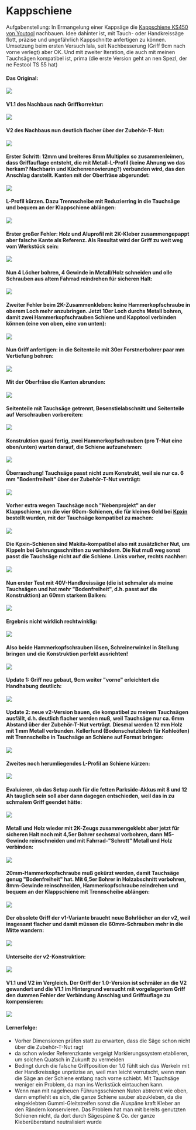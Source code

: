 # Kappschiene

Aufgabenstellung: In Ermangelung einer Kappsäge die [Kappschiene KS450 von Youtool](https://www.youtool.de/epages/0c1502f0-2260-469b-9d8e-7af47a46af8a.sf/de_DE/?ObjectPath=/Shops/0c1502f0-2260-469b-9d8e-7af47a46af8a/Products/KS450) nachbauen. Idee dahinter ist, mit Tauch- oder Handkreissäge flott, präzise und ungefährlich Kappschnitte anfertigen zu können. Umsetzung beim ersten Versuch lala, seit Nachbesserung (Griff 9cm nach vorne verlegt) aber OK. Und mit zweiter Iteration, die auch mit meinen Tauchsägen kompatibel ist, prima (die erste Version geht an nen Spezl, der ne Festool TS 55 hat)

#### Das Original:

![](000.png)

#### V1.1 des Nachbaus nach Griffkorrektur:

![](018.jpg)

#### V2 des Nachbaus nun deutlich flacher über der Zubehör-T-Nut:

![](026.jpg)

#### Erster Schritt: 12mm und breiteres 8mm Multiplex so zusammenleimen, dass Griffauflage entsteht, die mit Metall-L-Profil (keine Ahnung wo das herkam? Nachbarin und Küchenrenovierung?) verbunden wird, das den Anschlag darstellt. Kanten mit der Oberfräse abgerundet:

![](001.jpg)

#### L-Profil kürzen. Dazu Trennscheibe mit Reduzierring in die Tauchsäge und bequem an der Klappschiene ablängen:

![](002.jpg)

#### Erster großer Fehler: Holz und Aluprofil mit 2K-Kleber zusammengepappt aber falsche Kante als Referenz. Als Resultat wird der Griff zu weit weg vom Werkstück sein:

![](016.jpg)

#### Nun 4 Löcher bohren, 4 Gewinde in Metall/Holz schneiden und olle Schrauben aus altem Fahrrad reindrehen für sicheren Halt:

![](003.jpg)

#### Zweiter Fehler beim 2K-Zusammenkleben: keine Hammerkopfschraube in oberem Loch mehr anzubringen. Jetzt 10er Loch durchs Metall bohren, damit zwei Hammerkopfschrauben Schiene und Kapptool verbinden können (eine von oben, eine von unten):

![](004.jpg)

#### Nun Griff anfertigen: in die Seitenteile mit 30er Forstnerbohrer paar mm Vertiefung bohren:

![](007.jpg)

#### Mit der Oberfräse die Kanten abrunden:

![](008.jpg)

#### Seitenteile mit Tauchsäge getrennt, Besenstielabschnitt und Seitenteile auf Verschrauben vorbereiten:

![](009.jpg)

#### Konstruktion quasi fertig, zwei Hammerkopfschrauben (pro T-Nut eine oben/unten) warten darauf, die Schiene aufzunehmen:

![](010.jpg)

#### Überraschung! Tauchsäge passt nicht zum Konstrukt, weil sie nur ca. 6 mm "Bodenfreiheit" über der Zubehör-T-Nut verträgt:

![](011.jpg)

#### Vorher extra wegen Tauchsäge noch "Nebenprojekt" an der Klappschiene, um die vier 60cm-Schienen, die für kleines Geld bei [Kpxin](https://www.temu.com/de/kpxin-m-5895206725547.html?goods_id=601101123161584) bestellt wurden, mit der Tauchsäge kompatibel zu machen:

![](005.jpg)

#### Die Kpxin-Schienen sind Makita-kompatibel also mit zusätzlicher Nut, um Kippeln bei Gehrungsschnitten zu verhindern. Die Nut muß weg sonst passt die Tauchsäge nicht auf die Schiene. Links vorher, rechts nachher:

![](006.jpg)

#### Nun erster Test mit 40V-Handkreissäge (die ist schmaler als meine Tauchsägen und hat mehr "Bodenfreiheit", d.h. passt auf die Konstruktion) an 60mm starkem Balken:

![](012.jpg)

#### Ergebnis nicht wirklich rechtwinklig:

![](013.jpg)

#### Also beide Hammerkopfschrauben lösen, Schreinerwinkel in Stellung bringen und die Konstruktion perfekt ausrichten!

![](015.jpg)

#### Update 1: Griff neu gebaut, 9cm weiter "vorne" erleichtert die Handhabung deutlich:

![](017.jpg)

#### Update 2: neue v2-Version bauen, die kompatibel zu meinen Tauchsägen ausfällt, d.h. deutlich flacher werden muß, weil Tauchsäge nur ca. 6mm Abstand über der Zubehör-T-Nut verträgt. Diesmal werden 12 mm Holz mit 1 mm Metall verbunden. Kellerfund (Bodenschutzblech für Kohleöfen) mit Trennscheibe in Tauchsäge an Schiene auf Format bringen:

![](019.jpg)

#### Zweites noch herumliegendes L-Profil an Schiene kürzen:

![](020.jpg)

#### Evaluieren, ob das Setup auch für die fetten Parkside-Akkus mit 8 und 12 Ah tauglich sein soll aber dann dagegen entschieden, weil das in zu schmalem Griff geendet hätte:

![](021.jpg)

#### Metall und Holz wieder mit 2K-Zeugs zusammengeklebt aber jetzt für sicheren Halt noch mit 4,5er Bohrer sechsmal vorbohren, dann M5-Gewinde reinschneiden und mit Fahrrad-"Schrott" Metall und Holz verbinden:

![](022.jpg)

#### 20mm-Hammerkopfschraube muß gekürzt werden, damit Tauchsäge genug "Bodenfreiheit" hat. Mit 6,5er Bohrer in Holzabschnitt vorbohren, 8mm-Gewinde reinschneiden, Hammerkopfschraube reindrehen und bequem an der Klappschiene mit Trennscheibe ablängen:

![](023.jpg)

#### Der obsolete Griff der v1-Variante braucht neue Bohrlöcher an der v2, weil insgesamt flacher und damit müssen die 60mm-Schrauben mehr in die Mitte wandern:

![](024.jpg)

#### Unterseite der v2-Konstruktion:

![](025.jpg)

#### V1.1 und V2 im Vergleich. Der Griff der 1.0-Version ist schmäler an die V2 gewandert und die V1.1 im Hintergrund versucht mit vorgelagertem Griff den dummen Fehler der Verbindung Anschlag und Griffauflage zu kompensieren:

![](027.jpg)

#### Lernerfolge:

  * Vorher Dimensionen prüfen statt zu erwarten, dass die Säge schon nicht über die Zubehör-T-Nut ragt
  * da schon wieder Referenzkante vergeigt Markierungssystem etablieren, um solchen Quatsch in Zukunft zu vermeiden
  * Bedingt durch die falsche Griffposition der 1.0 fühlt sich das Werkeln mit der Handkreissäge unpräzise an, weil man leicht verrutscht, wenn man die Säge an der Schiene entlang nach vorne schiebt. Mit Tauchsäge weniger ein Problem, da man ins Werkstück eintauchen kann.
  * Wenn man mit nagelneuen Führungsschienen Nuten abtrennt wie oben, dann empfiehlt es sich, die ganze Schiene sauber abzukleben, da die eingeklebten Gummi-Gleitstreifen sonst die Aluspäne kraft Kleber an den Rändern konservieren. Das Problem hat man mit bereits genutzten Schienen nicht, da dort durch Sägespäne & Co. der ganze Kleberüberstand neutralisiert wurde

